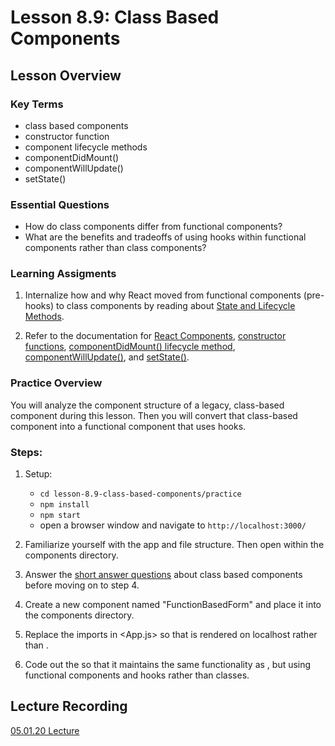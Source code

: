 # Lesson 8.9: Class Based Components

## Lesson Overview

### Key Terms

- class based components
- constructor function
- component lifecycle methods
- componentDidMount()
- componentWillUpdate()
- setState()

### Essential Questions

- How do class components differ from functional components?
- What are the benefits and tradeoffs of using hooks within functional components rather than class components?

### Learning Assigments

1. Internalize how and why React moved from functional components (pre-hooks) to class components by reading about [State and Lifecycle Methods](https://reactjs.org/docs/state-and-lifecycle.html).

2. Refer to the documentation for [React Components](https://reactjs.org/docs/react-component.html), [constructor functions](https://reactjs.org/docs/react-component.html#constructor), [componentDidMount() lifecycle method](https://reactjs.org/docs/react-component.html#componentdidmount), [componentWillUpdate()](https://reactjs.org/docs/react-component.html#unsafe_componentwillupdate), and [setState()](https://reactjs.org/docs/react-component.html#setstate).

### Practice Overview

You will analyze the component structure of a legacy, class-based component during this lesson. Then you will convert that class-based component into a functional component that uses hooks.

### Steps:

1. Setup:

   - `cd lesson-8.9-class-based-components/practice`
   - `npm install`
   - `npm start`
   - open a browser window and navigate to `http://localhost:3000/`

2. Familiarize yourself with the app and file structure. Then open <ClassBasedForm/> within the components directory.

3. Answer the [short answer questions](practice/short-response.md) about class based components before moving on to step 4.

4. Create a new component named "FunctionBasedForm" and place it into the components directory.

5. Replace the imports in <App.js> so that <FunctionBasedForm/> is rendered on localhost rather than <ClassBasedForm/>.

6. Code out the <FunctionBasedForm/> so that it maintains the same functionality as <ClassBasedForm/>, but using functional components and hooks rather than classes.

## Lecture Recording
[05.01.20 Lecture](https://us02web.zoom.us/rec/share/2clRMKriqFhIf8_u6gLPcZZ6IcP-X6a82nNP8vQEzR5-2xGu7vqi7pamL9ciy3Tm)

